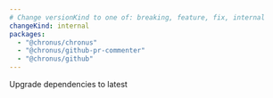 ```yaml
---
# Change versionKind to one of: breaking, feature, fix, internal
changeKind: internal
packages:
  - "@chronus/chronus"
  - "@chronus/github-pr-commenter"
  - "@chronus/github"
---
```


Upgrade dependencies to latest
